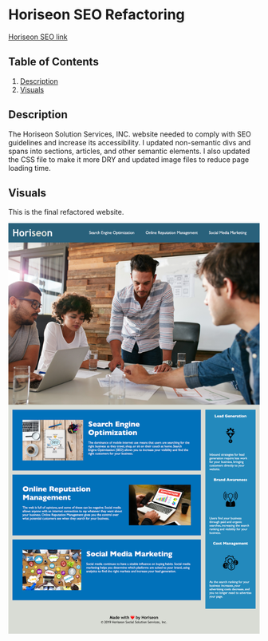 # Horiseon SEO Refactoring

[Horiseon SEO link](https://magdalenaperry.github.io/code-refactor-horiseon/)

## Table of Contents
1. [Description](#description)
2. [Visuals](#visuals)

## Description

The Horiseon Solution Services, INC. website needed to comply with SEO guidelines and increase its accessibility. I updated non-semantic divs and spans into sections, articles, and other semantic elements. I also updated the CSS file to make it more DRY and updated image files to reduce page loading time. 

## Visuals
This is the final refactored website.

![alt text](/assets/images/refactored_website_screenshot.png)